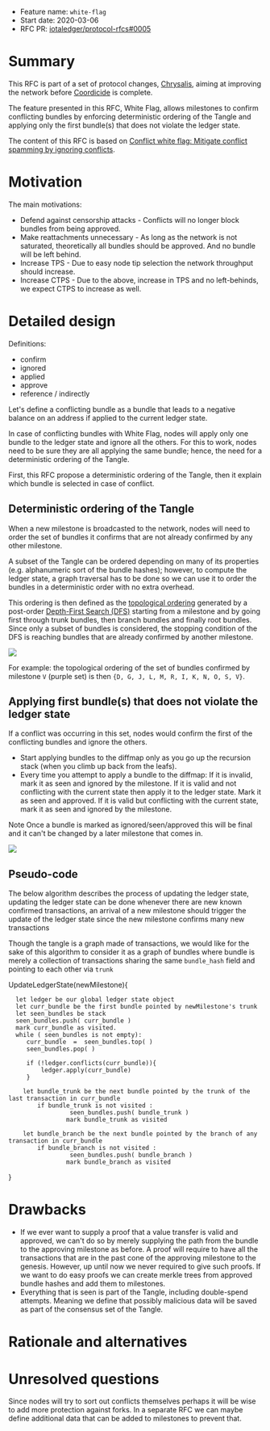 + Feature name: `white-flag`
+ Start date: 2020-03-06
+ RFC PR: [iotaledger/protocol-rfcs#0005](https://github.com/iotaledger/protocol-rfcs/pull/5)

# Summary

This RFC is part of a set of protocol changes, [Chrysalis](https://roadmap.iota.org/chrysalis), aiming at improving the
network before [Coordicide](https://coordicide.iota.org/) is complete.

The feature presented in this RFC, White Flag, allows milestones to confirm conflicting bundles by enforcing
deterministic ordering of the Tangle and applying only the first bundle(s) that does not violate the ledger state.

The content of this RFC is based on [Conflict white flag: Mitigate conflict spamming by ignoring conflicts](https://iota.cafe/t/conflict-white-flag-mitigate-conflict-spamming-by-ignoring-conflicts/233).

# Motivation

<!-- TODO -->

The main motivations:

- Defend against censorship attacks - Conflicts will no longer block bundles from being approved.
- Make reattachments unnecessary - As long as the network is not saturated, theoretically all bundles should be
approved. And no bundle will be left behind.
- Increase TPS - Due to easy node tip selection the network throughput should increase.
- Increase CTPS - Due to the above, increase in TPS and no left-behinds, we expect CTPS to increase as well.

# Detailed design

<!-- TODO -->

Definitions:
- confirm
- ignored
- applied
- approve
- reference / indirectly

Let's define a conflicting bundle as a bundle that leads to a negative balance on an address if applied to the current
ledger state.

In case of conflicting bundles with White Flag, nodes will apply only one bundle to the ledger state and ignore all the
others. For this to work, nodes need to be sure they are all applying the same bundle; hence, the need for a
deterministic ordering of the Tangle.

First, this RFC propose a deterministic ordering of the Tangle, then it explain which bundle is selected in case of
conflict.

## Deterministic ordering of the Tangle

When a new milestone is broadcasted to the network, nodes will need to order the set of bundles it confirms that are
not already confirmed by any other milestone.

A subset of the Tangle can be ordered depending on many of its properties (e.g. alphanumeric sort of the bundle hashes);
however, to compute the ledger state, a graph traversal has to be done so we can use it to order the bundles in a
deterministic order with no extra overhead.

This ordering is then defined as the [topological ordering](https://en.wikipedia.org/wiki/Topological_sorting) generated
by a post-order [Depth-First Search (DFS)](https://en.wikipedia.org/wiki/Depth-first_search) starting from a milestone
and by going first through trunk bundles, then branch bundles and finally root bundles. Since only a subset of bundles
is considered, the stopping condition of the DFS is reaching bundles that are already confirmed by another milestone.

![][Tangle]

For example: the topological ordering of the set of bundles confirmed by milestone `V` (purple set) is then
`{D, G, J, L, M, R, I, K, N, O, S, V}`.

## Applying first bundle(s) that does not violate the ledger state

<!-- TODO -->

If a conflict was occurring in this set, nodes would confirm the first of the conflicting bundles and ignore the others.

- Start applying bundles to the diffmap only as you go up the recursion stack (when you climb up back from the leafs).
- Every time you attempt to apply a bundle to the diffmap:
If it is invalid, mark it as seen and ignored by the milestone.
If it is valid and not conflicting with the current state then apply it to the ledger state. Mark it as seen and
approved.
If it is valid but conflicting with the current state, mark it as seen and ignored by the milestone.

Note Once a bundle is marked as ignored/seen/approved this will be final and it can't be changed by a later milestone
that comes in.

![][Tangle-conflict]

## Pseudo-code

The below algorithm describes the process of updating the ledger state, updating the ledger state can be done whenever 
there are new known confirmed transactions, an arrival of a new milestone should trigger the update of the ledger state 
since the new milestone confirms many new transactions

Though the tangle is a graph made of transactions, we would like for the sake of this algorithm to consider it as a graph
of bundles where bundle is merely a collection of transactions sharing the same `bundle_hash` field and
pointing to each other via `trunk`  


UpdateLedgerState(newMilestone){


      let ledger be our global ledger state object
      let curr_bundle be the first bundle pointed by newMilestone's trunk
      let seen_bundles be stack
      seen_bundles.push( curr_bundle ) 
      mark curr_bundle as visited.
      while ( seen_bundles is not empty):
         curr_bundle  =  seen_bundles.top( )
         seen_bundles.pop( )
         
         if (!ledger.conflicts(curr_bundle)){
             ledger.apply(curr_bundle)
         }
         
        let bundle_trunk be the next bundle pointed by the trunk of the last transaction in curr_bundle
            if bundle_trunk is not visited :
                     seen_bundles.push( bundle_trunk )         
                    mark bundle_trunk as visited
                    
        let bundle_branch be the next bundle pointed by the branch of any transaction in curr_bundle
            if bundle_branch is not visited :
                     seen_bundles.push( bundle_branch )         
                    mark bundle_branch as visited
                    
}

[Tangle]: img/tangle.svg
[Tangle-conflict]: img/tangle-conflict.svg

# Drawbacks

<!-- TODO -->

- If we ever want to supply a proof that a value transfer is valid and approved, we can't do so by merely supplying the
path from the bundle to the approving milestone as before. A proof will require to have all the transactions that are in
the past cone of the approving milestone to the genesis. However, up until now we never required to give such proofs.
If we want to do easy proofs we can create merkle trees from approved bundle hashes and add them to milestones.
- Everything that is seen is part of the Tangle, including double-spend attempts. Meaning we define that possibly
malicious data will be saved as part of the consensus set of the Tangle.

# Rationale and alternatives

<!-- TODO -->

# Unresolved questions

<!-- TODO -->

Since nodes will try to sort out conflicts themselves perhaps it will be wise to add more protection against forks.
In a separate RFC we can maybe define additional data that can be added to milestones to prevent that.
